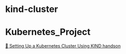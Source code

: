 # kind-cluster

# Kubernetes_Project
[📄 Setting Up a Kubernetes Cluster Using KIND handson](./.docs/cluster-kind.pdf)
